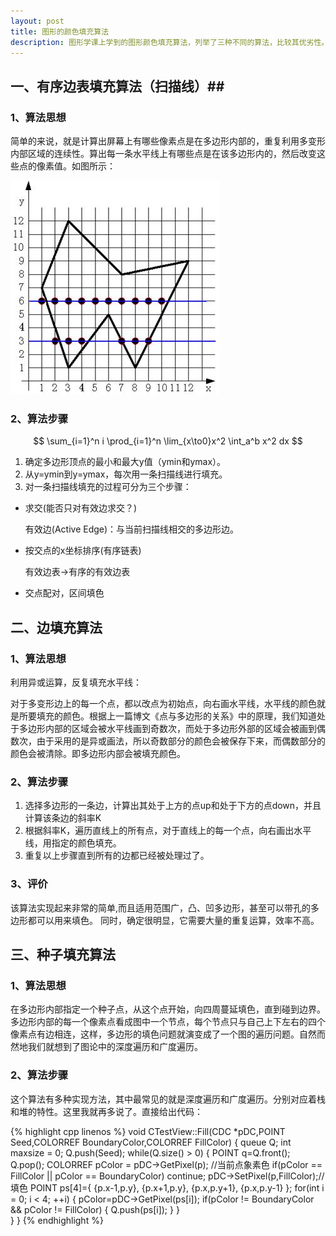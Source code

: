 ```yaml
---
layout: post
title: 图形的颜色填充算法
description: 图形学课上学到的图形颜色填充算法，列举了三种不同的算法，比较其优劣性。
---
```

## 一、有序边表填充算法（扫描线）##

### 1、算法思想 ###
简单的来说，就是计算出屏幕上有哪些像素点是在多边形内部的，重复利用多变形内部区域的连续性。算出每一条水平线上有哪些点是在该多边形内的，然后改变这些点的像素值。如图所示：

![color-filled](/resources/color-filled-1.png)

### 2、算法步骤 ###

$$
\sum_{i=1}^n i \prod_{i=1}^n \lim_{x\to0}x^2 \int_a^b x^2 dx
$$

1. 确定多边形顶点的最小和最大y值（ymin和ymax）。
2. 从y=ymin到y=ymax，每次用一条扫描线进行填充。
3. 对一条扫描线填充的过程可分为三个步骤：

 - 求交(能否只对有效边求交？)

	有效边(Active Edge)：与当前扫描线相交的多边形边。

 - 按交点的x坐标排序(有序链表)

	有效边表->有序的有效边表

 - 交点配对，区间填色

## 二、边填充算法 ##

### 1、算法思想 ###

利用异或运算，反复填充水平线：

对于多变形边上的每一个点，都以改点为初始点，向右画水平线，水平线的颜色就是所要填充的颜色。根据上一篇博文《点与多边形的关系》中的原理，我们知道处于多边形内部的区域会被水平线画到奇数次，而处于多边形外部的区域会被画到偶数次，由于采用的是异或画法，所以奇数部分的颜色会被保存下来，而偶数部分的颜色会被清除。即多边形内部会被填充颜色。

### 2、算法步骤 ###
1. 选择多边形的一条边，计算出其处于上方的点up和处于下方的点down，并且计算该条边的斜率K
2. 根据斜率K，遍历直线上的所有点，对于直线上的每一个点，向右画出水平线，用指定的颜色填充。
3. 重复以上步骤直到所有的边都已经被处理过了。

### 3、评价 ###

该算法实现起来非常的简单,而且适用范围广，凸、凹多边形，甚至可以带孔的多边形都可以用来填色。
同时，确定很明显，它需要大量的重复运算，效率不高。

## 三、种子填充算法 ##

### 1、算法思想 ###

在多边形内部指定一个种子点，从这个点开始，向四周蔓延填色，直到碰到边界。
多边形内部的每一个像素点看成图中一个节点，每个节点只与自己上下左右的四个像素点有边相连，这样，多边形的填色问题就演变成了一个图的遍历问题。自然而然地我们就想到了图论中的深度遍历和广度遍历。

### 2、算法步骤 ###

这个算法有多种实现方法，其中最常见的就是深度遍历和广度遍历。分别对应着栈和堆的特性。这里我就再多说了。直接给出代码：

{% highlight cpp linenos %}
void CTestView::Fill(CDC *pDC,POINT Seed,COLORREF BoundaryColor,COLORREF FillColor)
{
	queue<POINT> Q;
	int maxsize = 0;
	Q.push(Seed);
	while(Q.size() > 0)
	{
		POINT q=Q.front();
		Q.pop();
		COLORREF pColor = pDC->GetPixel(p);	//当前点象素色
		if(pColor == FillColor || pColor == BoundaryColor) continue;
		pDC->SetPixel(p,FillColor);//填色
		POINT ps[4]={
					{p.x-1,p.y},
					{p.x+1,p.y},
					{p.x,p.y+1},
					{p.x,p.y-1}
					};
		for(int i = 0; i < 4; ++i)
		{
			pColor=pDC->GetPixel(ps[i]);
			if(pColor != BoundaryColor && pColor != FillColor)
			{
				Q.push(ps[i]);
			}
		}		
	}
}
{% endhighlight %}
